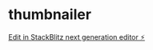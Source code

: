 # thumbnailer

[Edit in StackBlitz next generation editor ⚡️](https://stackblitz.com/~/github.com/eden-chan/thumbnailer)